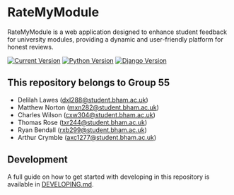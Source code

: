 # RateMyModule

RateMyModule is a web application designed to enhance student feedback for university modules,
providing a dynamic and user-friendly platform for honest reviews.

[![Current Version](https://img.shields.io/badge/dynamic/toml?url=https%3A%2F%2Fraw.githubusercontent.com%2FCarrotManMatt%2FRateMyModule%2Fmain%2Fpyproject.toml&query=%24.tool.poetry.version&label=RateMyModule)](https://git.cs.bham.ac.uk/team-projects-2023-24/team55)
[![Python Version](https://img.shields.io/badge/Python-3.12-blue)](https://python.org/downloads/release/python-3121)
[![Django Version](<https://img.shields.io/badge/dynamic/toml?url=https%3A%2F%2Fraw.githubusercontent.com%2FCarrotManMatt%2FRateMyModule%2Fmain%2Fpoetry.lock&query=%24.package%5B%3F(%40.name%3D%3D'django')%5D.version&label=Django>)](https://djangoproject.com)

## This repository belongs to Group 55

- Delilah Lawes (dxl288@student.bham.ac.uk)
- Matthew Norton (mxn282@student.bham.ac.uk)
- Charles Wilson (cxw304@student.bham.ac.uk)
- Thomas Rose (txr244@student.bham.ac.uk)
- Ryan Bendall (rxb299@student.bham.ac.uk)
- Arthur Crymble (axc1277@student.bham.ac.uk)

## Development

A full guide on how to get started with developing in this repository is available
in [DEVELOPING.md](DEVELOPING.md).
